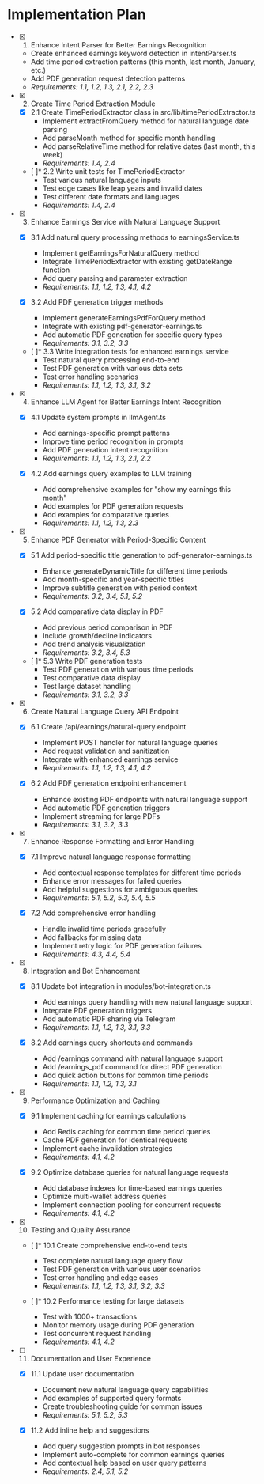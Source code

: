 # Implementation Plan

- [x] 1. Enhance Intent Parser for Better Earnings Recognition
  - Create enhanced earnings keyword detection in intentParser.ts
  - Add time period extraction patterns (this month, last month, January, etc.)
  - Add PDF generation request detection patterns
  - _Requirements: 1.1, 1.2, 1.3, 2.1, 2.2, 2.3_

- [x] 2. Create Time Period Extraction Module
  - [x] 2.1 Create TimePeriodExtractor class in src/lib/timePeriodExtractor.ts
    - Implement extractFromQuery method for natural language date parsing
    - Add parseMonth method for specific month handling
    - Add parseRelativeTime method for relative dates (last month, this week)
    - _Requirements: 1.4, 2.4_

  - [ ]* 2.2 Write unit tests for TimePeriodExtractor
    - Test various natural language inputs
    - Test edge cases like leap years and invalid dates
    - Test different date formats and languages
    - _Requirements: 1.4, 2.4_

- [x] 3. Enhance Earnings Service with Natural Language Support
  - [x] 3.1 Add natural query processing methods to earningsService.ts
    - Implement getEarningsForNaturalQuery method
    - Integrate TimePeriodExtractor with existing getDateRange function
    - Add query parsing and parameter extraction
    - _Requirements: 1.1, 1.2, 1.3, 4.1, 4.2_

  - [x] 3.2 Add PDF generation trigger methods
    - Implement generateEarningsPdfForQuery method
    - Integrate with existing pdf-generator-earnings.ts
    - Add automatic PDF generation for specific query types
    - _Requirements: 3.1, 3.2, 3.3_

  - [ ]* 3.3 Write integration tests for enhanced earnings service
    - Test natural query processing end-to-end
    - Test PDF generation with various data sets
    - Test error handling scenarios
    - _Requirements: 1.1, 1.2, 1.3, 3.1, 3.2_

- [x] 4. Enhance LLM Agent for Better Earnings Intent Recognition
  - [x] 4.1 Update system prompts in llmAgent.ts
    - Add earnings-specific prompt patterns
    - Improve time period recognition in prompts
    - Add PDF generation intent recognition
    - _Requirements: 1.1, 1.2, 1.3, 2.1, 2.2_

  - [x] 4.2 Add earnings query examples to LLM training
    - Add comprehensive examples for "show my earnings this month"
    - Add examples for PDF generation requests
    - Add examples for comparative queries
    - _Requirements: 1.1, 1.2, 1.3, 2.3_

- [x] 5. Enhance PDF Generator with Period-Specific Content
  - [x] 5.1 Add period-specific title generation to pdf-generator-earnings.ts
    - Enhance generateDynamicTitle for different time periods
    - Add month-specific and year-specific titles
    - Improve subtitle generation with period context
    - _Requirements: 3.2, 3.4, 5.1, 5.2_

  - [x] 5.2 Add comparative data display in PDF
    - Add previous period comparison in PDF
    - Include growth/decline indicators
    - Add trend analysis visualization
    - _Requirements: 3.2, 3.4, 5.3_

  - [ ]* 5.3 Write PDF generation tests
    - Test PDF generation with various time periods
    - Test comparative data display
    - Test large dataset handling
    - _Requirements: 3.1, 3.2, 3.3_

- [x] 6. Create Natural Language Query API Endpoint
  - [x] 6.1 Create /api/earnings/natural-query endpoint
    - Implement POST handler for natural language queries
    - Add request validation and sanitization
    - Integrate with enhanced earnings service
    - _Requirements: 1.1, 1.2, 1.3, 4.1, 4.2_

  - [x] 6.2 Add PDF generation endpoint enhancement
    - Enhance existing PDF endpoints with natural language support
    - Add automatic PDF generation triggers
    - Implement streaming for large PDFs
    - _Requirements: 3.1, 3.2, 3.3_

- [x] 7. Enhance Response Formatting and Error Handling
  - [x] 7.1 Improve natural language response formatting
    - Add contextual response templates for different time periods
    - Enhance error messages for failed queries
    - Add helpful suggestions for ambiguous queries
    - _Requirements: 5.1, 5.2, 5.3, 5.4, 5.5_

  - [x] 7.2 Add comprehensive error handling
    - Handle invalid time periods gracefully
    - Add fallbacks for missing data
    - Implement retry logic for PDF generation failures
    - _Requirements: 4.3, 4.4, 5.4_

- [x] 8. Integration and Bot Enhancement
  - [x] 8.1 Update bot integration in modules/bot-integration.ts
    - Add earnings query handling with new natural language support
    - Integrate PDF generation triggers
    - Add automatic PDF sharing via Telegram
    - _Requirements: 1.1, 1.2, 1.3, 3.1, 3.3_

  - [x] 8.2 Add earnings query shortcuts and commands
    - Add /earnings command with natural language support
    - Add /earnings_pdf command for direct PDF generation
    - Add quick action buttons for common time periods
    - _Requirements: 1.1, 1.2, 1.3, 3.1_

- [x] 9. Performance Optimization and Caching
  - [x] 9.1 Implement caching for earnings calculations
    - Add Redis caching for common time period queries
    - Cache PDF generation for identical requests
    - Implement cache invalidation strategies
    - _Requirements: 4.1, 4.2_

  - [x] 9.2 Optimize database queries for natural language requests
    - Add database indexes for time-based earnings queries
    - Optimize multi-wallet address queries
    - Implement connection pooling for concurrent requests
    - _Requirements: 4.1, 4.2_

- [x] 10. Testing and Quality Assurance
  - [ ]* 10.1 Create comprehensive end-to-end tests
    - Test complete natural language query flow
    - Test PDF generation with various user scenarios
    - Test error handling and edge cases
    - _Requirements: 1.1, 1.2, 1.3, 3.1, 3.2, 3.3_

  - [ ]* 10.2 Performance testing for large datasets
    - Test with 1000+ transactions
    - Monitor memory usage during PDF generation
    - Test concurrent request handling
    - _Requirements: 4.1, 4.2_

- [ ] 11. Documentation and User Experience
  - [x] 11.1 Update user documentation
    - Document new natural language query capabilities
    - Add examples of supported query formats
    - Create troubleshooting guide for common issues
    - _Requirements: 5.1, 5.2, 5.3_

  - [x] 11.2 Add inline help and suggestions
    - Add query suggestion prompts in bot responses
    - Implement auto-complete for common earnings queries
    - Add contextual help based on user query patterns
    - _Requirements: 2.4, 5.1, 5.2_